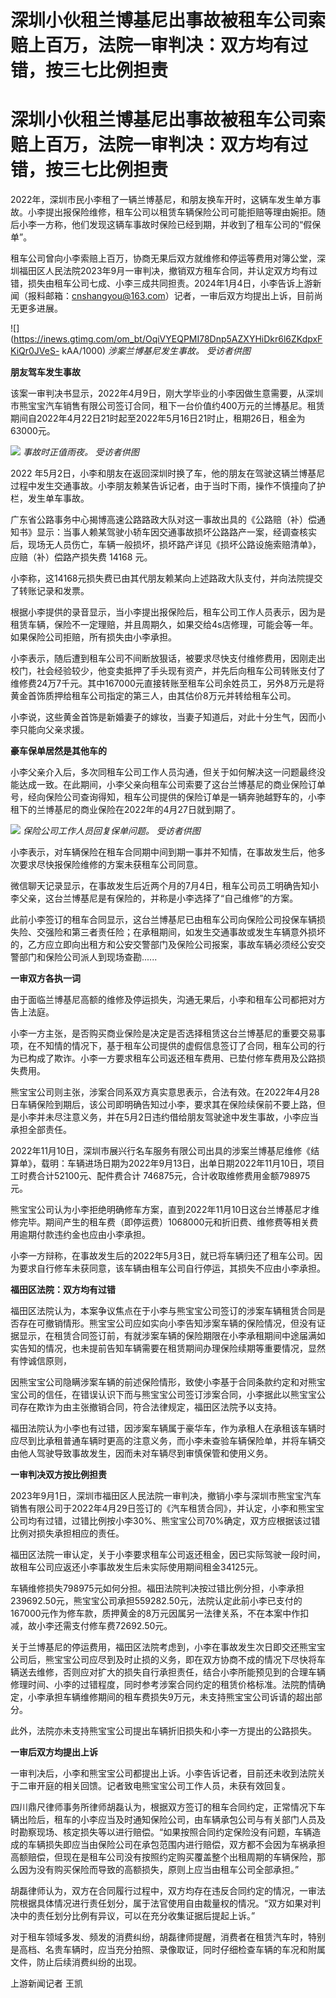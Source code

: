 # 深圳小伙租兰博基尼出事故被租车公司索赔上百万，法院一审判决：双方均有过错，按三七比例担责

# 深圳小伙租兰博基尼出事故被租车公司索赔上百万，法院一审判决：双方均有过错，按三七比例担责

2022年，深圳市民小李租了一辆兰博基尼，和朋友换车开时，这辆车发生单方事故。小李提出报保险维修，租车公司以租赁车辆保险公司可能拒赔等理由婉拒。随后小李一方称，他们发现这辆车事故时保险已经到期，并收到了租车公司的“假保单”。

租车公司曾向小李索赔上百万，协商无果后双方就维修和停运等费用对簿公堂，深圳福田区人民法院2023年9月一审判决，撤销双方租车合同，并认定双方均有过错，损失由租车公司七成、小李三成共同担责。2024年1月4日，小李告诉上游新闻（报料邮箱：cnshangyou@163.com）记者，一审后双方均提出上诉，目前尚无更多进展。

![](https://inews.gtimg.com/om_bt/OqiVYEQPMI78Dnp5AZXYHiDkr6l6ZKdpxFKiQr0JVeS-
kAA/1000) _涉案兰博基尼发生事故。 受访者供图_

**朋友驾车发生事故**

该案一审判决书显示，2022年4月9日，刚大学毕业的小李因做生意需要，从深圳市熊宝宝汽车销售有限公司签订合同，租下一台价值约400万元的兰博基尼。租赁期间自2022年4月22日21时起至2022年5月16日21时止，租期26日，租金为63000元。

![](https://inews.gtimg.com/om_bt/OqZMSN2u_nHataVB_BDeZgYmsDl3Q7aXQ3P3Lfuw529XsAA/1000)
_事故时正值雨夜。 受访者供图_

2022
年5月2日，小李和朋友在返回深圳时换了车，他的朋友在驾驶这辆兰博基尼过程中发生交通事故。小李朋友赖某告诉记者，由于当时下雨，操作不慎撞向了护栏，发生单车事故。

广东省公路事务中心揭博高速公路路政大队对这一事故出具的《公路赔（补）偿通知书》显示：当事人赖某驾驶小轿车因交通事故损坏公路路产一案，经调查核实后，现场无人员伤亡，车辆一般损坏，损坏路产详见《损坏公路设施索赔清单》，
应赔（补）偿路产损失费 14168 元。

小李称，这14168元损失费已由其代朋友赖某向上述路政大队支付，并向法院提交了转账记录和发票。

根据小李提供的录音显示，当小李提出报保险后，租车公司工作人员表示，因为是租赁车辆，保险不一定理赔，并且周期久，如果交给4s店修理，可能会等一年。如果保险公司拒赔，所有损失由小李承担。

小李表示，随后遭到租车公司不间断放狠话，被要求尽快支付维修费用，因刚走出校门，社会经验较少，他变卖抵押了手头现有资产，并先后向租车公司转账支付了维修费24万7千元。其中167000元直接转账至租车公司余姓员工，另外8万元是将黄金首饰质押给租车公司指定的第三人，由其估价8万元并转给租车公司。

小李说，这些黄金首饰是新婚妻子的嫁妆，当妻子知道后，对此十分生气，因而小李只能向父亲求援。

**豪车保单居然是其他车的**

小李父亲介入后，多次同租车公司工作人员沟通，但关于如何解决这一问题最终没能达成一致。在此期间，小李父亲向租车公司索要了这台兰博基尼的商业保险订单号，经向保险公司查询得知，租车公司提供的保险订单是一辆奔驰越野车的，小李租下的兰博基尼的商业保险在2022年的4月27日就到期了。

![](https://inews.gtimg.com/om_bt/OgK8XYoiF_kwJOnVjl2PGRSp2HmSNjpVNBmldXupooelQAA/1000)
_保险公司工作人员回复保单问题。 受访者供图_

小李表示，对车辆保险在租车合同期中间到期一事并不知情，在事故发生后，他多次要求尽快报保险维修的方案未获租车公司同意。

微信聊天记录显示，在事故发生后近两个月的7月4日，租车公司员工明确告知小李父亲，这台兰博基尼是有保险的，并称是小李选择了“自己维修”的方案。

此前小李签订的租车合同显示，这台兰博基尼已由租车公司向保险公司投保车辆损失险、交强险和第三者责任险；在承租期间，如发生交通事故或发生车辆意外损坏的，乙方应立即向出租方和公安交警部门及保险公司报案，事故车辆必须经公安交警部门和保险公司派人到现场查勘......

**一审双方各执一词**

由于面临兰博基尼高额的维修及停运损失，沟通无果后，小李和租车公司都把对方告上法庭。

小李一方主张，是否购买商业保险是决定是否选择租赁这台兰博基尼的重要交易事项，在不知情的情况下，基于租车公司提供的虚假信息签订了合同，租车公司的行为已构成了欺诈。小李一方要求租车公司返还租车费用、已垫付修车费用及公路损失费用。

熊宝宝公司则主张，涉案合同系双方真实意思表示，合法有效。在2022年4月28日车辆保险到期后，该公司即明确告知过小李，要求其在保险续保前不要上路，但是小李并未尽注意义务，并在5月2日违约借给朋友驾驶途中发生事故，小李应当承担全部责任。

2022年11月10日，深圳市展兴行名车服务有限公司出具的涉案兰博基尼维修《结算单》，载明：车辆进场日期为2022年9月13日，出单日期2022年11月10日，项目工时费合计52100元、配件费合计
746875元，合计收取维修费用金额798975元。

熊宝宝公司认为小李拒绝明确修车方案，直到2022年11月10日这台兰博基尼才维修完毕。期间产生的租车费（即停运费）1068000元和折旧费、维修费等相关费用逾期付款违约金也应由小李承担。

小李一方辩称，在事故发生后的2022年5月3日，就已将车辆归还了租车公司。因为要求自行修车未获同意，该车辆由租车公司自行停运，其损失不应由小李承担。

**福田区法院：双方均有过错**

福田区法院认为，本案争议焦点在于小李与熊宝宝公司签订的涉案车辆租赁合同是否存在可撤销情形。熊宝宝公司应如实向小李告知涉案车辆的保险情况，但没有证据显示，在租赁合同签订前，有就涉案车辆的保险期限在小李承租期间中途届满如实告知的情况，也未提前告知车辆需要在租赁期间办理保险续期等重要情况，显然有悖诚信原则，

因熊宝宝公司隐瞒涉案车辆的前述保险情形，致使小李基于合同条款约定和对熊宝宝公司的信任，在错误认识下而与熊宝宝公司签订涉案合同，小李据此以熊宝宝公司存在欺诈为由主张撤销合同，符合法律规定，福田区法院予以支持。

福田法院认为小李也有过错，因涉案车辆属于豪华车，作为承租人在承租该车辆时应尽到比承租普通车辆时更高的注意义务，而小李未查验车辆保险单，并将车辆交由他人驾驶导致事故发生，因而未对车辆尽到审慎保管和使用义务。

**一审判决双方按比例担责**

2023年9月1日，深圳市福田区人民法院一审判决，撤销小李与深圳市熊宝宝汽车销售有限公司于2022年4月29日签订的《汽车租赁合同》，并认定，小李和熊宝宝公司均有过错，过错比例按小李30%、熊宝宝公司70%确定，双方应根据该过错比例对损失承担相应的责任。

福田区法院一审认定，关于小李要求租车公司返还租金，因已实际驾驶一段时间，故租车公司应返还小李事故发生后未实际使用期间租金34125元。

车辆维修损失798975元如何分担。福田法院判决按过错比例分担，小李承担239692.50元，熊宝宝公司承担559282.50元，法院认定此前小李已支付的167000元作为修车款，质押黄金的8万元因属另一法律关系，不在本案中作扣减，故小李还需支付修车费72692.50元。

关于兰博基尼的停运费用，福田区法院考虑到，小李在事故发生次日即交还熊宝宝公司后，熊宝宝公司应尽到及时止损的义务，即在双方协商不成的情况下尽快将车辆送去维修，否则应对扩大的损失自行承担责任，结合小李所能预见到的合理车辆修理时间、小李的过错程度，同时参考涉案合同约定的租赁价格标准。法院酌情确定，小李承担车辆维修期间的租车费损失9万元，未支持熊宝宝公司诉请的超出部分。

此外，法院亦未支持熊宝宝公司提出车辆折旧损失和小李一方提出的公路损失。

**一审后双方均提出上诉**

一审判决后，小李和熊宝宝公司都提出上诉。小李告诉记者，目前还未收到法院关于二审开庭的相关回馈。记者致电熊宝宝公司工作人员，未获有效回复。

四川鼎尺律师事务所律师胡磊认为，根据双方签订的租车合同约定，正常情况下车辆出险后，租车的小李应当及时通知保险公司，由车辆承包公司与有关部门人员及时勘察现场、核定损失等以进行赔偿。“如果按照合同约定保险没有问题，车辆造成的车辆损失即应当由保险公司在承包范围内进行赔偿，双方都不会因为车祸承担高额赔偿，但现在是租车公司没有按照约定购买覆盖整个出租周期的车辆保险，那么因为没有购买保险而导致的高额损失，原则上应当由租车公司全部承担。”

胡磊律师认为，双方在合同履行过程中，双方均存在违反合同约定的情况，一审法院根据具体情况进行责任划分，属于法官使用自由裁量权的情况。“双方如果对判决中的责任划分比例有异议，可以在充分收集证据后提起上诉。”

对于租车领域多发、频发的消费纠纷，胡磊律师提醒，消费者在租赁汽车时，特别是高档、名贵车辆时，应当充分拍照、录像取证，同时仔细检查车辆的车况和附属文件，防止后续消费纠纷的出现。

上游新闻记者 王凯

